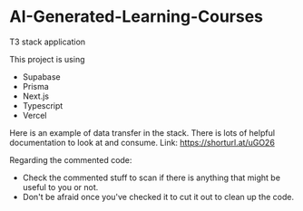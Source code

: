 # AI-Generated-Learning-Courses

T3 stack application

This project is using
- Supabase
- Prisma
- Next.js
- Typescript
- Vercel





Here is an example of data transfer in the stack. There is lots of helpful documentation to look at and consume. 
Link: https://shorturl.at/uGO26



Regarding the commented code:
- Check the commented stuff to scan if there is anything that might be useful to you or not.
- Don't be afraid once you've checked it to cut it out to clean up the code.
